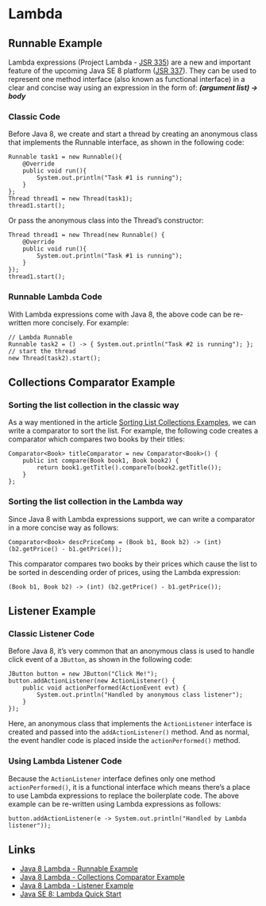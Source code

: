 # Lambda

## Runnable Example

Lambda expressions (Project Lambda - [JSR 335](https://www.jcp.org/en/jsr/detail?id=335)) are a new and important feature of the upcoming Java SE 8 platform ([JSR 337](https://www.jcp.org/en/jsr/detail?id=337)). They can be used to represent one method interface (also known as functional interface) in a clear and concise way using an expression in the form of:
_**(argument list) -> body**_

### Classic Code

Before Java 8, we create and start a thread by creating an anonymous class that implements the Runnable interface, as shown in the following code:
```
Runnable task1 = new Runnable(){
	@Override
	public void run(){
		System.out.println("Task #1 is running");
	}
};
Thread thread1 = new Thread(task1);
thread1.start();
```

Or pass the anonymous class into the Thread’s constructor:
```
Thread thread1 = new Thread(new Runnable() {
	@Override
	public void run(){
		System.out.println("Task #1 is running");
	}
});
thread1.start();
```

### Runnable Lambda Code

With Lambda expressions come with Java 8, the above code can be re-written more concisely. For example:
```
// Lambda Runnable
Runnable task2 = () -> { System.out.println("Task #2 is running"); };
// start the thread
new Thread(task2).start();
```

## Collections Comparator Example

### Sorting the list collection in the classic way

As a way mentioned in the article [Sorting List Collections Examples](http://www.codejava.net/java-core/collections/sorting-list-collections-examples), we can write a comparator to sort the list. For example, the following code creates a comparator which compares two books by their titles:
```
Comparator<Book> titleComparator = new Comparator<Book>() {
	public int compare(Book book1, Book book2) {
		return book1.getTitle().compareTo(book2.getTitle());
	}
};
```

### Sorting the list collection in the Lambda way

Since Java 8 with Lambda expressions support, we can write a comparator in a more concise way as follows:
```
Comparator<Book> descPriceComp = (Book b1, Book b2) -> (int) (b2.getPrice() - b1.getPrice());
```
This comparator compares two books by their prices which cause the list to be sorted in descending order of prices, using the Lambda expression:
```
(Book b1, Book b2) -> (int) (b2.getPrice() - b1.getPrice());
```

## Listener Example

### Classic Listener Code

Before Java 8, it’s very common that an anonymous class is used to handle click event of a `JButton`, as shown in the following code:
```
JButton button = new JButton("Click Me!");
button.addActionListener(new ActionListener() {
	public void actionPerformed(ActionEvent evt) {
		System.out.println("Handled by anonymous class listener");
	}
});
```
Here, an anonymous class that implements the `ActionListener` interface is created and passed into the `addActionListener()` method. And as normal, the event handler code is placed inside the `actionPerformed()` method.

### Using Lambda Listener Code

Because the `ActionListener` interface defines only one method `actionPerformed()`, it is a functional interface which means there’s a place to use Lambda expressions to replace the boilerplate code. The above example can be re-written using Lambda expressions as follows:
```
button.addActionListener(e -> System.out.println("Handled by Lambda listener"));
```

## Links
- [Java 8 Lambda - Runnable Example](http://www.codejava.net/java-core/the-java-language/java-8-lambda-runnable-example)
- [Java 8 Lambda - Collections Comparator Example](http://www.codejava.net/java-core/the-java-language/java-8-lambda-collections-comparator-example)
- [Java 8 Lambda - Listener Example](http://www.codejava.net/java-core/the-java-language/java-8-lambda-listener-example)
- [Java SE 8: Lambda Quick Start](http://www.oracle.com/webfolder/technetwork/tutorials/obe/java/Lambda-QuickStart/index.html)